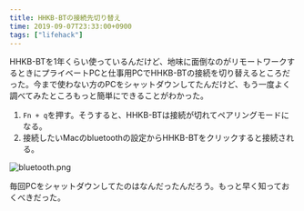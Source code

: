 ```yaml
---
title: HHKB-BTの接続先切り替え
time: 2019-09-07T23:33:00+0900
tags: ["lifehack"]
---
```


HHKB-BTを1年くらい使っているんだけど、地味に面倒なのがリモートワークするときにプライベートPCと仕事用PCでHHKB-BTの接続を切り替えるところだった。今まで使わない方のPCをシャットダウンしてたんだけど、もう一度よく調べてみたところもっと簡単にできることがわかった。

1. `Fn + q`を押す。そうすると、HHKB-BTは接続が切れてペアリングモードになる。
2. 接続したいMacのbluetoothの設定からHHKB-BTをクリックすると接続される。

![bluetooth.png](/images/posts/79/bluetooth.png)

毎回PCをシャットダウンしてたのはなんだったんだろう。もっと早く知っておくべきだった。
